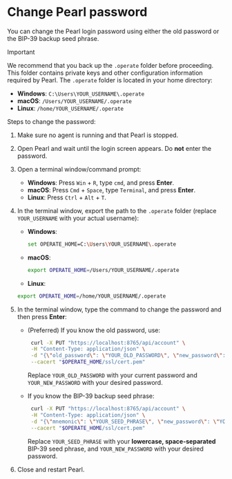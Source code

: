 # Change Pearl password

You can change the Pearl login password using either the old password or the BIP-39 backup seed phrase.

> [!IMPORTANT]
> We recommend that you back up the `.operate` folder before proceeding. This folder contains private keys and other configuration information required by Pearl. The `.operate` folder is located in your home directory:
>
> - **Windows**: `C:\Users\YOUR_USERNAME\.operate`
> - **macOS**: `/Users/YOUR_USERNAME/.operate`
> - **Linux**: `/home/YOUR_USERNAME/.operate`

Steps to change the password:

1. Make sure no agent is running and that Pearl is stopped.
2. Open Pearl and wait until the login screen appears. Do **not** enter the password.
3. Open a terminal window/command prompt:
   - **Windows**: Press `Win` + `R`, type `cmd`, and press **Enter**.  
   - **macOS**: Press `Cmd` + `Space`, type `Terminal`, and press **Enter**.  
   - **Linux**: Press `Ctrl` + `Alt` + `T`.  
4. In the terminal window, export the path to the `.operate` folder (replace `YOUR_USERNAME` with your actual username):
   - **Windows**:

      ```bash
      set OPERATE_HOME=C:\Users\YOUR_USERNAME\.operate
      ```

   - **macOS**:

      ```bash
      export OPERATE_HOME=/Users/YOUR_USERNAME/.operate
      ```

   - **Linux**:

    ```bash
    export OPERATE_HOME=/home/YOUR_USERNAME/.operate
    ```

5. In the terminal window, type the command to change the password and then press **Enter**:

   - (Preferred) If you know the old password, use:

       ```bash
        curl -X PUT "https://localhost:8765/api/account" \
        -H "Content-Type: application/json" \
        -d "{\"old_password\": \"YOUR_OLD_PASSWORD\", \"new_password\": \"YOUR_NEW_PASSWORD\"}" \
        --cacert "$OPERATE_HOME/ssl/cert.pem"
       ```

       Replace `YOUR_OLD_PASSWORD` with your current password and `YOUR_NEW_PASSWORD` with your desired password.

   - If you know the BIP-39 backup seed phrase:

       ```bash
        curl -X PUT "https://localhost:8765/api/account" \
        -H "Content-Type: application/json" \
        -d "{\"mnemonic\": \"YOUR_SEED_PHRASE\", \"new_password\": \"YOUR_NEW_PASSWORD\"}" \
        --cacert "$OPERATE_HOME/ssl/cert.pem"
       ```

       Replace `YOUR_SEED_PHRASE` with your **lowercase, space-separated** BIP-39 seed phrase, and `YOUR_NEW_PASSWORD` with your desired password.
6. Close and restart Pearl.
